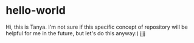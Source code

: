 # hello-world
Hi, this is Tanya. I'm not sure if this specific concept of repository will be helpful for me in the future, but let's do this anyway:)
jjjj
